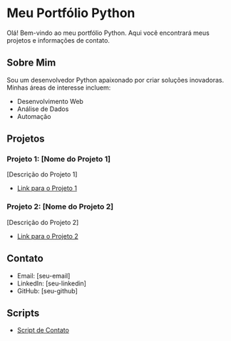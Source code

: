 # Meu Portfólio Python

Olá! Bem-vindo ao meu portfólio Python. Aqui você encontrará meus projetos e informações de contato.

## Sobre Mim

Sou um desenvolvedor Python apaixonado por criar soluções inovadoras. Minhas áreas de interesse incluem:

* Desenvolvimento Web
* Análise de Dados
* Automação

## Projetos

### Projeto 1: [Nome do Projeto 1]

[Descrição do Projeto 1]

* [Link para o Projeto 1](link-para-projeto1)

### Projeto 2: [Nome do Projeto 2]

[Descrição do Projeto 2]

* [Link para o Projeto 2](link-para-projeto2)

## Contato

* Email: [seu-email]
* LinkedIn: [seu-linkedin]
* GitHub: [seu-github]

## Scripts

* [Script de Contato](scripts/contato.py)
